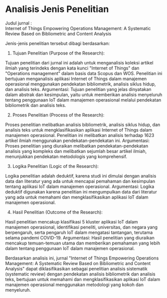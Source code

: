 # Analisis Jenis Penelitian

Judul jurnal : <br>
Internet of Things Empowering Operations Management: A Systematic Review Based on Bibliometric and Content Analysis <br>

Jenis-jenis penelitian tersebut dibagi berdasarkan:
1. Tujuan Penelitian (Purpose of the Research):

Tujuan penelitian dari jurnal ini adalah untuk menganalisis koleksi artikel ilmiah yang terindeks dengan kata kunci "Internet of Things" dan "Operations management" dalam basis data Scopus dan WOS.
Penelitian ini bertujuan menganalisis aplikasi Internet of Things dalam manajemen operasional menggunakan pendekatan bibliometrik, analisis siklus hidup, dan analisis teks.
Argumentasi: Tujuan penelitian yang jelas dinyatakan dalam abstrak dan kesimpulan, yaitu untuk memberikan analisis menyeluruh tentang penggunaan IoT dalam manajemen operasional 
melalui pendekatan bibliometrik dan analisis teks.

2. Proses Penelitian (Process of the Research):

Proses penelitian melibatkan analisis bibliometrik, analisis siklus hidup, dan analisis teks untuk mengklasifikasikan aplikasi Internet of Things dalam manajemen operasional.
Penelitian ini melibatkan analisis terhadap 1623 artikel ilmiah menggunakan pendekatan-pendekatan ini.
Argumentasi: Proses penelitian yang diuraikan melibatkan pendekatan-pendekatan analisis yang kompleks dan melibatkan sejumlah besar artikel ilmiah, menunjukkan pendekatan metodologis yang komprehensif.

3. Logika Penelitian (Logic of the Research):

Logika penelitian adalah deduktif, karena studi ini dimulai dengan analisis data dan literatur yang ada untuk mencapai pemahaman dan kesimpulan tentang aplikasi IoT dalam manajemen operasional.
Argumentasi: Logika deduktif digunakan karena penelitian ini mengumpulkan data dari literatur yang ada untuk memahami dan mengklasifikasikan aplikasi IoT dalam manajemen operasional.

4. Hasil Penelitian (Outcome of the Research):

Hasil penelitian mencakup klasifikasi 5 kluster aplikasi IoT dalam manajemen operasional, identifikasi peneliti, universitas, dan negara yang berpengaruh, 
serta pengaruh IoT dalam mengatasi tantangan, terutama selama pandemi COVID-19.
Argumentasi: Hasil penelitian yang diuraikan mencakup temuan-temuan utama dan memberikan pemahaman yang lebih dalam tentang penggunaan IoT dalam manajemen operasional.

Berdasarkan analisis ini, jurnal "Internet of Things Empowering Operations Management: A Systematic Review Based on Bibliometric and Content Analysis" 
dapat diklasifikasikan sebagai penelitian analisis sistematik (systematic review) dengan pendekatan analisis bibliometrik dan analisis teks, 
bertujuan untuk memahami dan mengklasifikasikan aplikasi IoT dalam manajemen operasional menggunakan metodologi yang kokoh dan menyeluruh.
